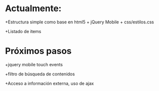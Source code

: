 Actualmente:
============

+Estructura simple como base en html5 + jQuery Mobile + css/estilos.css

+Listado de items

Próximos pasos
==============

+jquery mobile touch events

+filtro de búsqueda de contenidos

+Acceso a información externa, uso de ajax